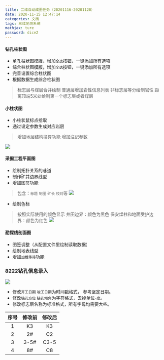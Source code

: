```yaml
---
title: 二维自动成图任务（20201116-20201120）
date: 2020-11-15 12:47:14
categories: 文档
tags: 三维地测系统
mathjax: ture
password: dice2
---
```


#### 钻孔柱状图
* 单孔柱状图模版，增加`全选`按钮，一键添加所有选项
* 综合柱状图模版，增加`全选`按钮，一键添加所有选项
* 完善设置综合柱状图
* 根据数据生成综合柱状图
> 标志层与煤层合并绘制
> 普通层增加岩性信息列表
> 非标志层等分绘制岩性
> 距离顶端5米处绘制第一个标志层或者煤层

#### 小柱状图

* 小柱状鼠标点拾取
* 通过设定参数生成对应岩层
> 增加地层结构换算功能
> 增加注记参数

![](15955856599713.jpg)


#### 采掘工程平面图

* 绘制拓扑关系的巷道
* 制作矿井边界线型
* 增加图签功能
> 包含：`标题` `制图` `矿长` `校对`等
![](16046559293977.jpg)

* 绘制色标
> 按照实际使用的颜色显示
> 井田边界：颜色为黑色
> 保安煤柱和地面受护边界：颜色为红色
![](16046560908865.jpg)



#### 勘探线剖面图

* 图签调整（从配置文件里绘制读取数据）
* 绘制地表线型
* 增加`加载等待`功能


### 8222钻孔信息录入
![](16055064778400.jpg)

* 修改`开工日期` `竣工日期`为时间戳格式， 参考坚定日期。
* 修改`钻孔方位` `钻孔倾角`为字符格式，去掉单位-`度`。
* 修改标志层名称为标准格式，所有字母均需要大些。


|   序号  |  修改前   | 修改后   |
|:---:|:---:|:---:|
| 1 | K3 |  K3  |
| 2 | 2#  |  C2  |
| 3 | 3-5# |  C3-5  |
| 4 | 8# |  C8  |